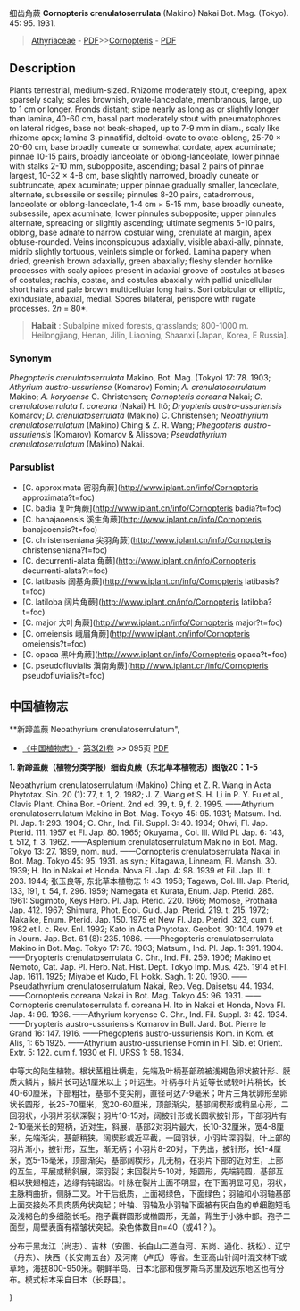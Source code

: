 细齿角蕨 **Cornopteris crenulatoserrulata** (Makino) Nakai Bot. Mag. (Tokyo). 45: 95. 1931.

> [Athyriaceae](http://www.iplant.cn/info/Athyriaceae?t=foc) - [PDF](http://www.iplant.cn/foc/pdf/Athyriaceae.pdf)>>[Cornopteris](http://www.iplant.cn/info/Cornopteris?t=foc) - [PDF](http://www.iplant.cn/foc/pdf/Cornopteris.pdf)

## Description

Plants terrestrial, medium-sized. Rhizome moderately stout, creeping, apex sparsely scaly; scales brownish, ovate-lanceolate, membranous, large, up to 1 cm or longer. Fronds distant; stipe nearly as long as or slightly longer than lamina, 40-60 cm, basal part moderately stout with pneumatophores on lateral ridges, base not beak-shaped, up to 7-9 mm in diam., scaly like rhizome apex; lamina 3-pinnatifid, deltoid-ovate to ovate-oblong, 25-70 × 20-60 cm, base broadly cuneate or somewhat cordate, apex acuminate; pinnae 10-15 pairs, broadly lanceolate or oblong-lanceolate, lower pinnae with stalks 2-10 mm, subopposite, ascending; basal 2 pairs of pinnae largest, 10-32 × 4-8 cm, base slightly narrowed, broadly cuneate or subtruncate, apex acuminate; upper pinnae gradually smaller, lanceolate, alternate, subsessile or sessile; pinnules 8-20 pairs, catadromous, lanceolate or oblong-lanceolate, 1-4 cm × 5-15 mm, base broadly cuneate, subsessile, apex acuminate; lower pinnules subopposite; upper pinnules alternate, spreading or slightly ascending; ultimate segments 5-10 pairs, oblong, base adnate to narrow costular wing, crenulate at margin, apex obtuse-rounded. Veins inconspicuous adaxially, visible abaxi-ally, pinnate, midrib slightly tortuous, veinlets simple or forked. Lamina papery when dried, greenish brown adaxially, green abaxially; fleshy slender hornlike processes with scaly apices present in adaxial groove of costules at bases of costules; rachis, costae, and costules abaxially with pallid unicellular short hairs and pale brown multicellular long hairs. Sori orbicular or elliptic, exindusiate, abaxial, medial. Spores bilateral, perispore with rugate processes. 2*n* = 80*.

> **Habait** : 
> Subalpine mixed forests, grasslands; 800-1000 m. Heilongjiang, Henan, Jilin, Liaoning, Shaanxi [Japan, Korea, E Russia].

### Synonym
*Phegopteris crenulatoserrulata* Makino, Bot. Mag. (Tokyo) 17: 78. 1903; *Athyrium austro-ussuriense* (Komarov) Fomin; *A. crenulatoserrulatum* Makino; *A. koryoense* C. Christensen; *Cornopteris coreana* Nakai; *C. crenulatoserrulata* f. *coreana* (Nakai) H. Itô; *Dryopteris austro-ussuriensis* Komarov; *D. crenulatoserrulata* (Makino) C. Christensen; *Neoathyrium crenulatoserrulatum* (Makino) Ching & Z. R. Wang; *Phegopteris austro-ussuriensis* (Komarov) Komarov & Alissova; *Pseudathyrium crenulatoserrulatum* (Makino) Nakai.

### Parsublist

* [C.  approximata  密羽角蕨](http://www.iplant.cn/info/Cornopteris approximata?t=foc)
* [C.  badia  复叶角蕨](http://www.iplant.cn/info/Cornopteris badia?t=foc)
* [C.  banajaoensis  溪生角蕨](http://www.iplant.cn/info/Cornopteris banajaoensis?t=foc)
* [C.  christenseniana  尖羽角蕨](http://www.iplant.cn/info/Cornopteris christenseniana?t=foc)
* [C.  decurrenti-alata  角蕨](http://www.iplant.cn/info/Cornopteris decurrenti-alata?t=foc)
* [C.  latibasis  阔基角蕨](http://www.iplant.cn/info/Cornopteris latibasis?t=foc)
* [C.  latiloba  阔片角蕨](http://www.iplant.cn/info/Cornopteris latiloba?t=foc)
* [C.  major  大叶角蕨](http://www.iplant.cn/info/Cornopteris major?t=foc)
* [C.  omeiensis  峨眉角蕨](http://www.iplant.cn/info/Cornopteris omeiensis?t=foc)
* [C.  opaca  黑叶角蕨](http://www.iplant.cn/info/Cornopteris opaca?t=foc)
* [C.  pseudofluvialis  滇南角蕨](http://www.iplant.cn/info/Cornopteris pseudofluvialis?t=foc)

## 中国植物志

**新蹄盖蕨 Neoathyrium crenulatoserrulatum",

* [《中国植物志》](http://www.iplant.cn/frps)- [第3(2)卷](http://www.iplant.cn/frps/vol/3(2)) >> 095页 [PDF](http://www.iplant.cn/frps/pdf/3(2)/095.pdf)

**1. 新蹄盖蕨（植物分类学报）细齿贞蕨（东北草本植物志）图版20：1-5**

Neoathyrium crenulatoserrulatum (Makino) Ching et Z. R. Wang in Acta Phytotax. Sin. 20 (1): 77, t. 1, 2. 1982; J. Z. Wang et S. H. Li in P. Y. Fu et al., Clavis Plant. China Bor. -Orient. 2nd ed. 39, t. 9, f. 2. 1995. ——Athyrium crenulatoserrulatum Makino in Bot. Mag. Tokyo 45: 95. 1931; Matsum. Ind. Pl. Jap. 1: 293. 1904; C. Chr., Ind. Fil. Suppl. 3: 40. 1934; Ohwi, Fl. Jap. Pterid. 111. 1957 et Fl. Jap. 80. 1965; Okuyama., Col. Ill. Wild Pl. Jap. 6: 143, t. 512, f. 3. 1962. ——Asplenium crenulatoserrulatum Makino in Bot. Mag. Tokyo 13: 27. 1899, nom. nud. ——Cornopteris crenulatoserrulata Nakai in Bot. Mag. Tokyo 45: 95. 1931. as syn.; Kitagawa, Linneam, Fl. Mansh. 30. 1939; H. Ito in Nakai et Honda. Nova Fl. Jap. 4: 98. 1939 et Fil. Jap. Ill. t. 203. 1944; 张玉良等, 东北草本植物志 1: 43. 1958; Tagawa, Col. Ill. Jap. Pterid, 133, 191, t. 54, f. 296. 1959; Namegata et Kurata, Enum. Jap. Pterid. 285. 1961: Sugimoto, Keys Herb. Pl. Jap. Pterid. 220. 1966; Momose, Prothalia Jap. 412. 1967; Shimura, Phot. Ecol. Guid. Jap. Pterid. 219. t. 215. 1972; Nakaike, Enum. Pterid. Jap. 150. 1975 et New Fl. Jap. Pterid. 323, cum f. 1982 et l. c. Rev. Enl. 1992; Kato in Acta Phytotax. Geobot. 30: 104. 1979 et in Journ. Jap. Bot. 61 (8): 235. 1986. ——Phegopteris crenulatoserrulata Makino in Bot. Mag. Tokyo 17: 78. 1903; Matsum., Ind. Pl. Jap. 1: 391. 1904. ——Dryopteris crenulatoserrulata C. Chr., Ind. Fil. 259. 1906; Makino et Nemoto, Cat. Jap. Pl. Herb. Nat. Hist. Dept. Tokyo Imp. Mus. 425. 1914 et Fl. Jap. 1611. 1925; Miyabe et Kudo, Fl. Hokk. Sagh. 1: 20. 1930. ——Pseudathyrium crenulatoserrulatum Nakai, Rep. Veg. Daisetsu 44. 1934. ——Cornopteris coreana Nakai in Bot. Mag. Tokyo 45: 96. 1931. ——Cornopteris crenulatoserrulata f. coreana H. Ito in Nakai et Honda, Nova Fl. Jap. 4: 99. 1936. ——Athyrium koryense C. Chr., Ind. Fil. Suppl. 3: 42. 1934. ——Dryopteris austro-ussuriensis Komarov in Bull. Jard. Bot. Pierre le Grand 16: 147. 1916. ——Phegopteris austro-ussuriensis Kom. in Kom. et Alis, 1: 65 1925. ——Athyrium austro-ussuriense Fomin in Fl. Sib. et Orient. Extr. 5: 122. cum f. 1930 et Fl. URSS 1: 58. 1934.

中等大的陆生植物。根状茎粗壮横走，先端及叶柄基部疏被浅褐色卵状披针形、膜质大鳞片，鳞片长可达1厘米以上；叶远生。叶柄与叶片近等长或较叶片稍长，长40-60厘米，下部粗壮，基部不变尖削，直径可达7-9毫米；叶片三角状卵形至卵状长圆形，长25-70厘米，宽20-60厘米，顶部渐尖，基部阔楔形或稍呈心形，二回羽状，小羽片羽状深裂；羽片10-15对，阔披针形或长圆状披针形，下部羽片有2-10毫米长的短柄，近对生，斜展，基部2对羽片最大，长10-32厘米，宽4-8厘米，先端渐尖，基部稍狭，阔楔形或近平截，一回羽状，小羽片深羽裂，叶上部的羽片渐小，披针形，互生，渐无柄；小羽片8-20对，下先出，披针形，长1-4厘米，宽5-15毫米，顶部渐尖，基部阔楔形，几无柄，在羽片下部的近对生，上部的互生，平展或稍斜展，深羽裂；末回裂片5-10对，矩圆形，先端钝圆，基部互相以狭翅相连，边缘有钝锯齿。叶脉在裂片上面不明显，在下面明显可见，羽状，主脉稍曲折，侧脉二叉。叶干后纸质，上面褐绿色，下面绿色；羽轴和小羽轴基部上面交接处不具肉质角状突起；叶轴、羽轴及小羽轴下面被有灰白色的单细胞短毛及浅褐色的多细胞长毛。孢子囊群圆形或椭圆形，无盖，背生于小脉中部。孢子二面型，周壁表面有褶皱状突起。染色体数目n=40（或41？）。

分布于黑龙江（尚志）、吉林（安图、长白山二道白河、东岗、通化、抚松）、辽宁（丹东）、陕西（长安南五台）及河南（卢氏）等省。生亚高山针阔叶混交林下或草地，海拔800-950米。朝鲜半岛、日本北部和俄罗斯乌苏里及远东地区也有分布。模式标本采自日本（长野县）。

}